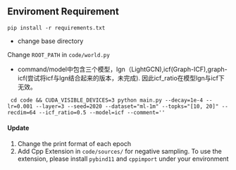 ## Enviroment Requirement

`pip install -r requirements.txt`

* change base directory

Change `ROOT_PATH` in `code/world.py`

* command/model中包含三个模型，lgn（LightGCN),icf(Graph-ICF),graph-icf(尝试将icf与lgn结合起来的版本，未完成). 因此icf_ratio在模型lgn与icf下无效。

` cd code && CUDA_VISIBLE_DEVICES=3 python main.py --decay=1e-4 --lr=0.001 --layer=3 --seed=2020 --dataset="ml-1m" --topks="[10, 20]" --recdim=64 --icf_ratio=0.5 --model=icf --comment=''`


#### Update

1. Change the print format of each epoch
2. Add Cpp Extension in  `code/sources/`  for negative sampling. To use the extension, please install `pybind11` and `cppimport` under your environment
